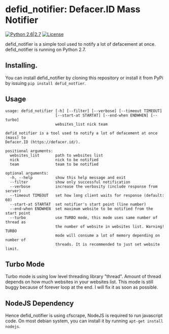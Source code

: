 # defid_notifier: Defacer.ID Mass Notifier
[![Python 2.6|2.7](https://img.shields.io/badge/python-2.6|2.7-yellow.svg)](https://www.python.org/) [![License](https://img.shields.io/badge/license-GPLv3-red.svg)](https://raw.githubusercontent.com/p4kl0nc4t/defid_notifier/master/LICENSE)

defid_notifier is a simple tool used to notify a lot of defacement at once. defid_notifier is running on Python 2.7.
## Installing.
You can install defid_notifier by cloning this repository or install it from PyPi by issuing `pip install defid_notfier`.
## Usage
```
usage: defid_notifier [-h] [--filter] [--verbose] [--timeout TIMEOUT]
                      [--start-at STARTAT] [--end-when ENDWHEN] [--turbo]
                      websites_list nick team

defid_notifier is a tool used to notify a lot of defacement at once (mass) to
Defacer.ID (https://defacer.id/).

positional arguments:
  websites_list       path to websites list
  nick                nick to be notified
  team                team to be notified

optional arguments:
  -h, --help          show this help message and exit
  --filter            show only successful notification
  --verbose           increase the verbosity (include response from server)
  --timeout TIMEOUT   set how long client waits for response (default: 60)
  --start-at STARTAT  set notifier's start point (line number)
  --end-when ENDWHEN  set maximum website to be notified from the start point
  --turbo             use TURBO mode, this mode uses same number of thread as
                      the number of website in websites list. Warning! TURBO
                      mode will consume a lot of memory depending on number of
                      threads. It is recommended to just set website limit.
```
## Turbo Mode
Turbo mode is using low level threading library "thread". Amount of thread depends on how much websites in your websites list. This mode is still buggy because of forever loop at the end. I will fix it as soon as possible.
## NodeJS Dependency
Hence defid_notifier is using cfscrape, NodeJS is required to run javascript code. On most debian system, you can install it by running ```apt-get install nodejs```.
